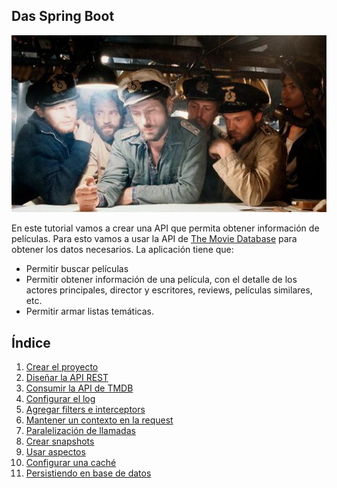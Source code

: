 Das Spring Boot
----
<p align="center">
    <img src="https://github.com/gamestoy/das-spring-boot/blob/master/img/dasboot.jpeg?raw=true" />
</p>

En este tutorial vamos a crear una API que permita obtener información de películas. Para esto vamos a usar la API de [The Movie Database](https://developers.themoviedb.org/3/getting-started/introduction) para obtener los datos necesarios.
La aplicación tiene que:

* Permitir buscar películas
* Permitir obtener información de una película, con el detalle de los actores principales, director y escritores, reviews, películas similares, etc.
* Permitir armar listas temáticas.

## Índice
1. [Crear el proyecto](https://github.com/gamestoy/checkout-spring-tutorial/tree/01_create_project)
2. [Diseñar la API REST](https://github.com/gamestoy/checkout-spring-tutorial/tree/02_rest-API)
3. [Consumir la API de TMDB](https://github.com/gamestoy/checkout-spring-tutorial/tree/03_webservices)
4. [Configurar el log](https://github.com/gamestoy/checkout-spring-tutorial/tree/04_logging)
5. [Agregar filters e interceptors](https://github.com/gamestoy/checkout-spring-tutorial/tree/05_interceptors)
6. [Mantener un contexto en la request](https://github.com/gamestoy/checkout-spring-tutorial/tree/06_thread-local)
7. [Paralelización de llamadas](https://github.com/gamestoy/checkout-spring-tutorial/tree/07_concurrency)
8. [Crear snapshots](https://github.com/gamestoy/checkout-spring-tutorial/tree/08_snapshot)
9. [Usar aspectos](https://github.com/gamestoy/checkout-spring-tutorial/tree/09_aspects)
10. [Configurar una caché](https://github.com/gamestoy/checkout-spring-tutorial/tree/10_cache)
11. [Persistiendo en base de datos](https://github.com/gamestoy/checkout-spring-tutorial/tree/11_mongodb)
